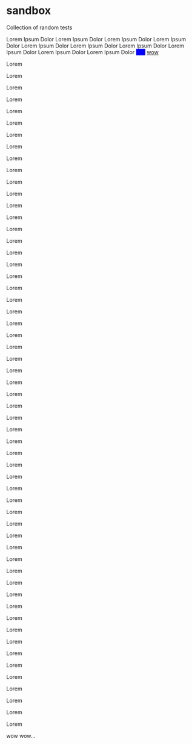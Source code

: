 # sandbox
Collection of random tests

Lorem Ipsum Dolor Lorem Ipsum Dolor Lorem Ipsum Dolor Lorem Ipsum Dolor Lorem Ipsum Dolor Lorem Ipsum Dolor Lorem Ipsum Dolor Lorem Ipsum Dolor Lorem Ipsum Dolor Lorem Ipsum Dolor
<span style="background-color: blue; color: blue">test</span>
[wow](#user-content-wow)

Lorem

Lorem

Lorem

Lorem

Lorem

Lorem

Lorem

Lorem

Lorem

Lorem

Lorem

Lorem

Lorem

Lorem

Lorem

Lorem

Lorem

Lorem

Lorem

Lorem

Lorem

Lorem

Lorem

Lorem

Lorem

Lorem

Lorem

Lorem

Lorem

Lorem

Lorem

Lorem

Lorem

Lorem

Lorem

Lorem

Lorem

Lorem

Lorem

Lorem

Lorem

Lorem

Lorem

Lorem

Lorem

Lorem

Lorem

Lorem

Lorem

Lorem

Lorem

Lorem

Lorem

Lorem

Lorem

Lorem

Lorem

<a name="wow">wow</a>
wow...